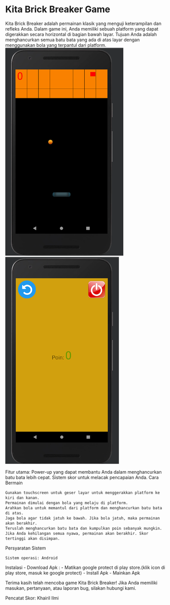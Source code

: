 <h1>Kita Brick Breaker Game</h1>

Kita Brick Breaker adalah permainan klasik yang menguji keterampilan dan refleks Anda. Dalam game ini, Anda memiliki sebuah platform yang dapat digerakkan secara horizontal di bagian bawah layar. Tujuan Anda adalah menghancurkan semua batu bata yang ada di atas layar dengan menggunakan bola yang terpantul dari platform.
<br>
    <img src="geme.png" alt="game"/>
    <img src="geme2.png" alt="game"/>
<br>

Fitur utama:
    Power-up yang dapat membantu Anda dalam menghancurkan batu bata lebih cepat.
    Sistem skor untuk melacak pencapaian Anda.
Cara Bermain

    Gunakan touchscreen untuk geser layar untuk menggerakkan platform ke kiri dan kanan.
    Permainan dimulai dengan bola yang melaju di platform.
    Arahkan bola untuk memantul dari platform dan menghancurkan batu bata di atas.
    Jaga bola agar tidak jatuh ke bawah. Jika bola jatuh, maka permainan akan berakhir.
    Teruslah menghancurkan batu bata dan kumpulkan poin sebanyak mungkin.
    Jika Anda kehilangan semua nyawa, permainan akan berakhir. Skor tertinggi akan disimpan.

Persyaratan Sistem

    Sistem operasi: Android
Instalasi
    - Download Apk : 
    - Matikan google protect di play store.(klik icon di play store, masuk ke google protect)
    - Install Apk
    - Mainkan Apk

Terima kasih telah mencoba game Kita Brick Breaker! Jika Anda memiliki masukan, pertanyaan, atau laporan bug, silakan hubungi kami.

Pencatat Skor: Khairil Ilmi
